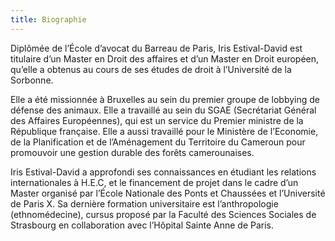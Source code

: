 ```yaml
---
title: Biographie
---
```


Diplômée de l’École d’avocat du Barreau de Paris, Iris Estival-David est titulaire d’un Master en Droit des affaires et d’un Master en Droit européen, qu’elle a obtenus au cours de ses études de droit à l’Université de la Sorbonne.

Elle a été missionnée à Bruxelles au sein du premier groupe de lobbying de défense des animaux. Elle a travaillé au sein du SGAE (Secrétariat Général des Affaires Européennes), qui est un service du Premier ministre de la République française. Elle a aussi travaillé pour le Ministère de l’Economie, de la Planification et de l’Aménagement du Territoire du Cameroun pour promouvoir une gestion durable des forêts camerounaises.

Iris Estival-David a approfondi ses connaissances en étudiant les relations internationales à H.E.C, et le financement de projet dans le cadre d’un Master organisé par l’École Nationale des Ponts et Chaussées et l’Université de Paris X. Sa dernière formation universitaire est l’anthropologie (ethnomédecine), cursus proposé par la Faculté des Sciences Sociales de Strasbourg en collaboration avec l’Hôpital Sainte Anne de Paris.
